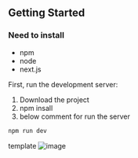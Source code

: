 ## Getting Started

### Need to install
- npm
- node
- next.js



First, run the development server:

1. Download the project
2. npm insall
3. below comment for run the server
```bash
npm run dev
```

template
![image](https://github.com/manoftp/react_buget/assets/32449713/2fdd9866-325e-4015-b50c-e84e20058faa)
